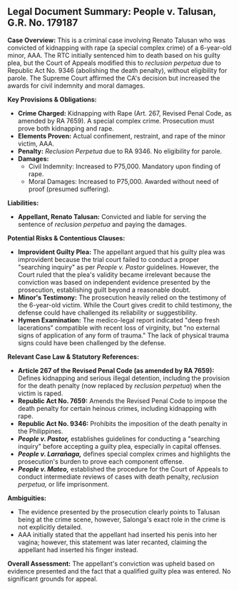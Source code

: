 ## Legal Document Summary: People v. Talusan, G.R. No. 179187

**Case Overview:** This is a criminal case involving Renato Talusan who was convicted of kidnapping with rape (a special complex crime) of a 6-year-old minor, AAA. The RTC initially sentenced him to death based on his guilty plea, but the Court of Appeals modified this to *reclusion perpetua* due to Republic Act No. 9346 (abolishing the death penalty), without eligibility for parole. The Supreme Court affirmed the CA's decision but increased the awards for civil indemnity and moral damages.

**Key Provisions & Obligations:**

*   **Crime Charged:** Kidnapping with Rape (Art. 267, Revised Penal Code, as amended by RA 7659). A special complex crime. Prosecution must prove both kidnapping and rape.
*   **Elements Proven:** Actual confinement, restraint, and rape of the minor victim, AAA.
*   **Penalty:** *Reclusion Perpetua* due to RA 9346. No eligibility for parole.
*   **Damages:**
    *   Civil Indemnity: Increased to P75,000. Mandatory upon finding of rape.
    *   Moral Damages: Increased to P75,000. Awarded without need of proof (presumed suffering).

**Liabilities:**

*   **Appellant, Renato Talusan:** Convicted and liable for serving the sentence of *reclusion perpetua* and paying the damages.

**Potential Risks & Contentious Clauses:**

*   **Improvident Guilty Plea:** The appellant argued that his guilty plea was improvident because the trial court failed to conduct a proper "searching inquiry" as per *People v. Pastor* guidelines. However, the Court ruled that the plea's validity became irrelevant because the conviction was based on independent evidence presented by the prosecution, establishing guilt beyond a reasonable doubt.
*   **Minor's Testimony:** The prosecution heavily relied on the testimony of the 6-year-old victim. While the Court gives credit to child testimony, the defense could have challenged its reliability or suggestibility.
*   **Hymen Examination:** The medico-legal report indicated "deep fresh lacerations" compatible with recent loss of virginity, but "no external signs of application of any form of trauma." The lack of physical trauma signs could have been challenged by the defense.

**Relevant Case Law & Statutory References:**

*   **Article 267 of the Revised Penal Code (as amended by RA 7659):** Defines kidnapping and serious illegal detention, including the provision for the death penalty (now replaced by *reclusion perpetua*) when the victim is raped.
*   **Republic Act No. 7659:** Amends the Revised Penal Code to impose the death penalty for certain heinous crimes, including kidnapping with rape.
*   **Republic Act No. 9346:** Prohibits the imposition of the death penalty in the Philippines.
*   ***People v. Pastor,*** establishes guidelines for conducting a "searching inquiry" before accepting a guilty plea, especially in capital offenses.
*   ***People v. Larrañaga,*** defines special complex crimes and highlights the prosecution's burden to prove each component offense.
*   ***People v. Mateo,***  established the procedure for the Court of Appeals to conduct intermediate reviews of cases with death penalty, *reclusion perpetua,* or life imprisonment.

**Ambiguities:**

*   The evidence presented by the prosecution clearly points to Talusan being at the crime scene, however, Salonga's exact role in the crime is not explicitly detailed.
*   AAA initially stated that the appellant had inserted his penis into her vagina; however, this statement was later recanted, claiming the appellant had inserted his finger instead.

**Overall Assessment:** The appellant's conviction was upheld based on evidence presented and the fact that a qualified guilty plea was entered. No significant grounds for appeal.
